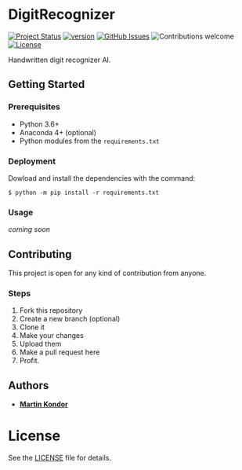 # DigitRecognizer

[![Project Status](https://img.shields.io/badge/status-active-brightgreen.svg)](https://github.com/MartinKondor/DigitRecognizer/)
[![version](https://img.shields.io/badge/version-2019.07-brightgreen.svg)](https://github.com/MartinKondor/DigitRecognizer/)
[![GitHub Issues](https://img.shields.io/github/issues/MartinKondor/MovieRecommender.svg)](https://github.com/MartinKondor/DigitRecognizer/issues)
![Contributions welcome](https://img.shields.io/badge/contributions-welcome-blue.svg)
[![License](https://img.shields.io/badge/license-MIT-blue.svg)](https://opensource.org/licenses/MIT)

Handwritten digit recognizer AI.

## Getting Started

### Prerequisites

* Python 3.6+
* Anaconda 4+ (optional)
* Python modules from the `requirements.txt`

### Deployment

Dowload and install the dependencies with the command:

```
$ python -m pip install -r requirements.txt
```

### Usage

_coming soon_

## Contributing

This project is open for any kind of contribution from anyone.

### Steps

1. Fork this repository
2. Create a new branch (optional)
3. Clone it
4. Make your changes
5. Upload them
6. Make a pull request here
7. Profit.

## Authors

* **[Martin Kondor](https://github.com/MartinKondor)**

# License

See the [LICENSE](LICENSE) file for details.

